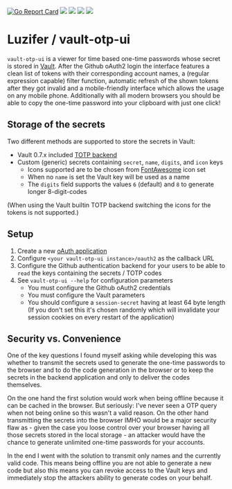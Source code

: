 [![Go Report Card](https://goreportcard.com/badge/github.com/Luzifer/vault-otp-ui)](https://goreportcard.com/report/github.com/Luzifer/vault-otp-ui)
![](https://badges.fyi/github/license/Luzifer/vault-otp-ui)
![](https://badges.fyi/github/downloads/Luzifer/vault-otp-ui)
![](https://badges.fyi/github/latest-release/Luzifer/vault-otp-ui)
![](https://knut.in/project-status/vault-otp-ui)

# Luzifer / vault-otp-ui

`vault-otp-ui` is a viewer for time based one-time passwords whose secret is stored in [Vault](https://vaultproject.io/). After the Github oAuth2 login the interface features a clean list of tokens with their corresponding account names, a (regular expression capable) filter function, automatic refresh of the shown tokens after they got invalid and a mobile-friendly interface which allows the usage on any mobile phone. Additionally with all modern browsers you should be able to copy the one-time password into your clipboard with just one click!

## Storage of the secrets

Two different methods are supported to store the secrets in Vault:

- Vault 0.7.x included [TOTP backend](https://www.vaultproject.io/docs/secrets/totp/index.html)
- Custom (generic) secrets containing `secret`, `name`, `digits`, and `icon` keys
    - Icons supported are to be chosen from [FontAwesome](http://fontawesome.io/) icon set
    - When no `name` is set the Vault key will be used as a name
    - The `digits` field supports the values `6` (default) and `8` to generate longer 8-digit-codes

(When using the Vault builtin TOTP backend switching the icons for the tokens is not supported.)

## Setup

1. Create a new [oAuth application](https://github.com/settings/developers)
2. Configure `<your vault-otp-ui instance>/oauth2` as the callback URL
3. Configure the Github authentication backend for your users to be able to `read` the keys containing the secrets / TOTP codes
4. See `vault-otp-ui --help` for configuration parameters
    - You must configure the Github oAuth2 credentials
    - You must configure the Vault parameters
    - You should configure a `session-secret` having at least 64 byte length (If you don't set this it's chosen randomly which will invalidate your session cookies on every restart of the application)

## Security vs. Convenience

One of the key questions I found myself asking while developing this was whether to transmit the secrets used to generate the one-time passwords to the browser and to do the code generation in the browser or to keep the secrets in the backend application and only to deliver the codes themselves.

On the one hand the first solution would work when being offline because it can be cached in the browser. But seriously: I've never seen a OTP query when not being online so this wasn't a valid reason. On the other hand transmitting the secrets into the browser IMHO would be a major security flaw as - given the case you loose control over your browser having all those secrets stored in the local storage - an attacker would have the chance to generate unlimited one-time passwords for your accounts.

In the end I went with the solution to transmit only names and the currently valid code. This means being offline you are not able to generate a new code but also this means you can revoke access to the Vault keys and immediately stop the attackers ability to generate codes on your behalf.
